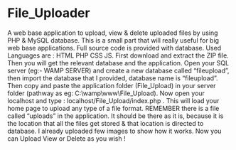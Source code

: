 # File_Uploader
A web base application to upload, view & delete uploaded files by using PHP & MySQL database. This is a small part that will really useful for big web base applications. Full source code is provided with database. Used Languages are : HTML PHP CSS JS.
First download and extract the ZIP file. Then you will get the relevant database and the application. Open your SQL server (eg:- WAMP SERVER) and create a new database called “fileupload”, then import the database that I provided, database name is “fileupload”. Then copy and paste the application folder (File_Upload) in your server folder (pathway as eg: C:\wamp\www\File_Upload). Now open your localhost and type : localhost/File_Upload/index.php . This will load your home page to upload any type of a file format. REMEMBER there is a file called “uploads” in the application. It should be there as it is, because it is the location that all the files get stored & that location is directed to database.
I already uploaded few images to show how it works. Now you can Upload View or Delete as you wish !
